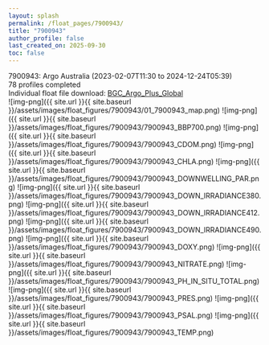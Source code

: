 ```yaml
---
layout: splash
permalink: /float_pages/7900943/
title: "7900943"
author_profile: false
last_created_on: 2025-09-30
toc: false
---
```

 
7900943: Argo Australia (2023-02-07T11:30 to 2024-12-24T05:39)\
78 profiles completed\
Individual float file download: [BGC_Argo_Plus_Global](https://ftp.soest.hawaii.edu/bgc_argo_plus/Individual_Floats/outliers_removed/7900943_Sprof_processed.nc)\
![img-png]({{ site.url }}{{ site.baseurl }}/assets/images/float_figures/7900943/01_7900943_map.png)
![img-png]({{ site.url }}{{ site.baseurl }}/assets/images/float_figures/7900943/7900943_BBP700.png)
![img-png]({{ site.url }}{{ site.baseurl }}/assets/images/float_figures/7900943/7900943_CDOM.png)
![img-png]({{ site.url }}{{ site.baseurl }}/assets/images/float_figures/7900943/7900943_CHLA.png)
![img-png]({{ site.url }}{{ site.baseurl }}/assets/images/float_figures/7900943/7900943_DOWNWELLING_PAR.png)
![img-png]({{ site.url }}{{ site.baseurl }}/assets/images/float_figures/7900943/7900943_DOWN_IRRADIANCE380.png)
![img-png]({{ site.url }}{{ site.baseurl }}/assets/images/float_figures/7900943/7900943_DOWN_IRRADIANCE412.png)
![img-png]({{ site.url }}{{ site.baseurl }}/assets/images/float_figures/7900943/7900943_DOWN_IRRADIANCE490.png)
![img-png]({{ site.url }}{{ site.baseurl }}/assets/images/float_figures/7900943/7900943_DOXY.png)
![img-png]({{ site.url }}{{ site.baseurl }}/assets/images/float_figures/7900943/7900943_NITRATE.png)
![img-png]({{ site.url }}{{ site.baseurl }}/assets/images/float_figures/7900943/7900943_PH_IN_SITU_TOTAL.png)
![img-png]({{ site.url }}{{ site.baseurl }}/assets/images/float_figures/7900943/7900943_PRES.png)
![img-png]({{ site.url }}{{ site.baseurl }}/assets/images/float_figures/7900943/7900943_PSAL.png)
![img-png]({{ site.url }}{{ site.baseurl }}/assets/images/float_figures/7900943/7900943_TEMP.png)
